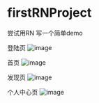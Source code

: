 # firstRNProject
尝试用RN 写一个简单demo

登陆页
![image](https://github.com/yathe/firstRNProject/blob/master/pictures/%3D_UTF8_B_5bGP5bmV5b%2Br54WnIDIwMTktMDUtMDUg5LiL5Y2INS4yNi40Ni5wbmc%3D_%3D.png)

首页
![image](https://github.com/yathe/firstRNProject/blob/master/pictures/first.png)

发现页
![image](https://github.com/yathe/firstRNProject/blob/master/pictures/second.png)

个人中心页
![image](https://github.com/yathe/firstRNProject/blob/master/pictures/third.png)
